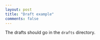 ```yaml
---
layout: post
title: "Draft example"
comments: false
---
```

The drafts should go in the `drafts` directory.
